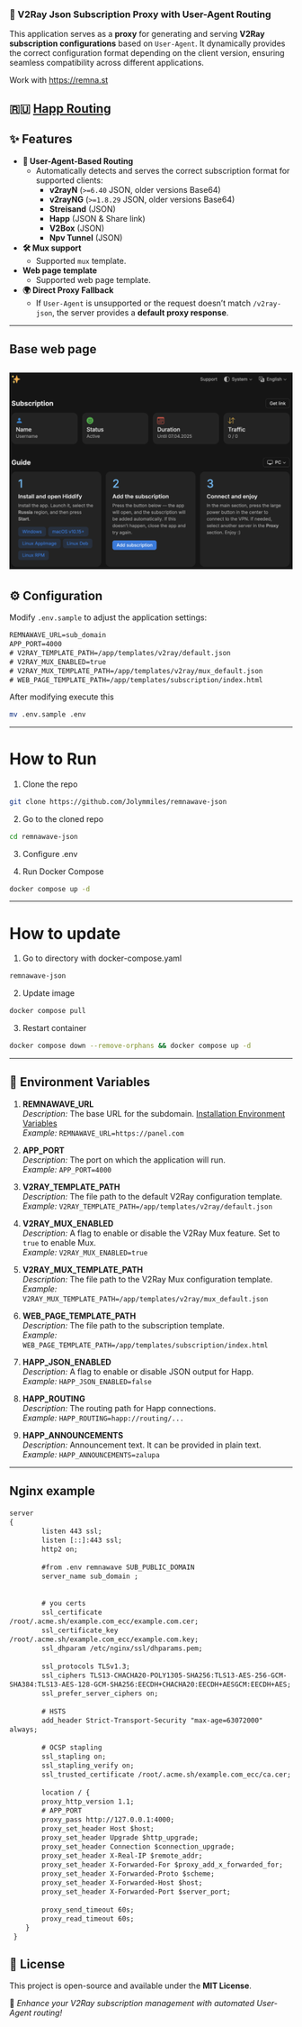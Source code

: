 ### 📖 V2Ray Json Subscription Proxy with User-Agent Routing

This application serves as a **proxy** for generating and serving **V2Ray subscription configurations** based on `User-Agent`. It dynamically provides the correct configuration format depending on the client version, ensuring seamless compatibility across different applications.

Work with https://remna.st

🇷🇺 [Happ Routing](https://github.com/hydraponique/roscomvpn-happ-routing/tree/main)
---

## ✨ Features
- **🔀 User-Agent-Based Routing**
   - Automatically detects and serves the correct subscription format for supported clients:
      - **v2rayN** (`>=6.40` JSON, older versions Base64)
      - **v2rayNG** (`>=1.8.29` JSON, older versions Base64)
      - **Streisand** (JSON)
      - **Happ** (JSON & Share link)
      - **V2Box** (JSON)
      - **Npv Tunnel** (JSON)
- **🛠 Mux support**
   - Supported `mux` template.
- **Web page template**
  - Supported web page template.
- **🌍 Direct Proxy Fallback**
   - If `User-Agent` is unsupported or the request doesn’t match `/v2ray-json`, the server provides a **default proxy response**.

---
## Base web page
![exmaple.png](exmaple.png)
---
## ⚙️ Configuration
Modify `.env.sample` to adjust the application settings:
```
REMNAWAVE_URL=sub_domain
APP_PORT=4000
# V2RAY_TEMPLATE_PATH=/app/templates/v2ray/default.json
# V2RAY_MUX_ENABLED=true
# V2RAY_MUX_TEMPLATE_PATH=/app/templates/v2ray/mux_default.json
# WEB_PAGE_TEMPLATE_PATH=/app/templates/subscription/index.html
```

After modifying execute this
```bash
mv .env.sample .env
```

---

# How to Run

1. Clone the repo
```bash
git clone https://github.com/Jolymmiles/remnawave-json
```

2. Go to the cloned repo
```bash
cd remnawave-json
```
3. Configure .env

4. Run Docker Compose
```bash
docker compose up -d
```
---

# How to update

1. Go to directory with docker-compose.yaml
```bash
remnawave-json
```
2. Update image
```bash
docker compose pull 
```

3. Restart container
```bash
docker compose down --remove-orphans && docker compose up -d 
```

---

## 🌿 **Environment Variables**

1. **REMNAWAVE_URL**  
   _Description:_ The base URL for the subdomain. [Installation Environment Variables](https://remna.st/installation/env#subscription-public-domain)  
   _Example:_ `REMNAWAVE_URL=https://panel.com`

2. **APP_PORT**  
   _Description:_ The port on which the application will run.  
   _Example:_ `APP_PORT=4000`

3. **V2RAY_TEMPLATE_PATH**  
   _Description:_ The file path to the default V2Ray configuration template.  
   _Example:_ `V2RAY_TEMPLATE_PATH=/app/templates/v2ray/default.json`

4. **V2RAY_MUX_ENABLED**  
   _Description:_ A flag to enable or disable the V2Ray Mux feature. Set to `true` to enable Mux.  
   _Example:_ `V2RAY_MUX_ENABLED=true`

5. **V2RAY_MUX_TEMPLATE_PATH**  
   _Description:_ The file path to the V2Ray Mux configuration template.  
   _Example:_ `V2RAY_MUX_TEMPLATE_PATH=/app/templates/v2ray/mux_default.json`

6. **WEB_PAGE_TEMPLATE_PATH**  
   _Description:_ The file path to the subscription template.  
   _Example:_ `WEB_PAGE_TEMPLATE_PATH=/app/templates/subscription/index.html`

7. **HAPP_JSON_ENABLED**  
   _Description:_ A flag to enable or disable JSON output for Happ.  
   _Example:_ `HAPP_JSON_ENABLED=false`

8. **HAPP_ROUTING**  
   _Description:_ The routing path for Happ connections.  
   _Example:_ `HAPP_ROUTING=happ://routing/...`

9. **HAPP_ANNOUNCEMENTS**  
   _Description:_ Announcement text. It can be provided in plain text.
   _Example:_ `HAPP_ANNOUNCEMENTS=zalupa`

---

## Nginx example
```nginx configuration
server
{
        listen 443 ssl;
        listen [::]:443 ssl;
        http2 on;

        #from .env remnawave SUB_PUBLIC_DOMAIN
        server_name sub_domain ;


        # you certs
        ssl_certificate /root/.acme.sh/example.com_ecc/example.com.cer;
        ssl_certificate_key /root/.acme.sh/example.com_ecc/example.com.key;
        ssl_dhparam /etc/nginx/ssl/dhparams.pem;

        ssl_protocols TLSv1.3;
        ssl_ciphers TLS13-CHACHA20-POLY1305-SHA256:TLS13-AES-256-GCM-SHA384:TLS13-AES-128-GCM-SHA256:EECDH+CHACHA20:EECDH+AESGCM:EECDH+AES;
        ssl_prefer_server_ciphers on;

        # HSTS
        add_header Strict-Transport-Security "max-age=63072000" always;

        # OCSP stapling
        ssl_stapling on;
        ssl_stapling_verify on;
        ssl_trusted_certificate /root/.acme.sh/example.com_ecc/ca.cer;

        location / {
        proxy_http_version 1.1;
        # APP_PORT
        proxy_pass http://127.0.0.1:4000;
        proxy_set_header Host $host;
        proxy_set_header Upgrade $http_upgrade;
        proxy_set_header Connection $connection_upgrade;
        proxy_set_header X-Real-IP $remote_addr;
        proxy_set_header X-Forwarded-For $proxy_add_x_forwarded_for;
        proxy_set_header X-Forwarded-Proto $scheme;
        proxy_set_header X-Forwarded-Host $host;
        proxy_set_header X-Forwarded-Port $server_port;

        proxy_send_timeout 60s;
        proxy_read_timeout 60s;
    }
 }
```


## 📜 License
This project is open-source and available under the **MIT License**.

🚀 *Enhance your V2Ray subscription management with automated User-Agent routing!*

